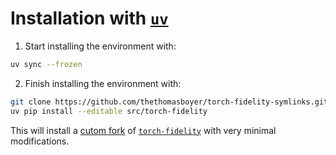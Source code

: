 # Installation with [`uv`](https://docs.astral.sh/uv/)

1. Start installing the environment with:

```sh
uv sync --frozen
```
2. Finish installing the environment with:

```sh
git clone https://github.com/thethomasboyer/torch-fidelity-symlinks.git src/torch-fidelity
uv pip install --editable src/torch-fidelity
```

This will install a [cutom fork](https://github.com/thethomasboyer/torch-fidelity-symlinks) of [`torch-fidelity`](https://github.com/toshas/torch-fidelity) with very minimal modifications.
